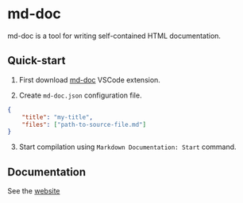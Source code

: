# md-doc
md-doc is a tool for writing self-contained HTML documentation.  

## Quick-start
1. First download [md-doc](https://marketplace.visualstudio.com/items?itemName=adamijak.md-doc) VSCode extension.

2. Create `md-doc.json` configuration file.
```json
{
    "title": "my-title",
    "files": ["path-to-source-file.md"]
}
```

3. Start compilation using  `Markdown Documentation: Start` command.

## Documentation
See the [website](https://adamijak.github.io/md-doc/)